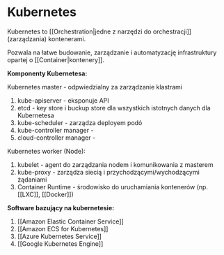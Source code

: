 # Kubernetes

Kubernetes to [[Orchestration|jedne z narzędzi do orchestracji]] (zarządzania) kontenerami.

Pozwala na łatwe budowanie, zarządzanie i automatyzację infrastruktury opartej o [[Container|kontenery]].

**Komponenty Kubernetesa:**

Kubernetes master - odpwiedzialny za zarządzanie klastrami
1. kube-apiserver - eksponuje API 
2. etcd - key store i buckup store dla wszystkich istotnych danych dla Kubernetesa
3. kube-scheduler - zarządza deployem podó
4. kube-controller manager - 
5. cloud-controller manager - 

Kubernetes worker (Node):
1. kubelet - agent do zarządzania nodem i komunikowania z masterem
2. kube-proxy - zarządza siecią i przychodzącymi/wychodzącymi żądaniami
3. Container Runtime - środowisko do uruchamiania kontenerów (np. [[LXC]], [[Docker]])

**Software bazujący na kubernetesie:**
1. [[Amazon Elastic Container Service]]
2. [[Amazon ECS for Kubernetes]]
3. [[Azure Kubernetes Service]]
4. [[Google Kubernetes Engine]]
